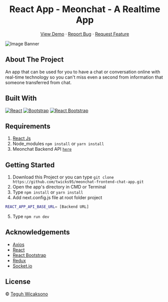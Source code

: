 <h1 align='center'>React App - Meonchat - A Realtime App </h1>
  <p align="center">
    <a href="https://google,com/">View Demo</a>
    ·
    <a href="https://github.com/twicks95/meonchat-frontend-chat-app/issues">Report Bug</a>
    ·
    <a href="https://github.com/twicks95/meonchat-frontend-chat-app/pulls">Request Feature</a>
  </p>

![Image Banner](PATH)

## About The Project

An app that can be used for you to have a chat or conversation online with real-time technology so you can't miss even a second from information that someone transferred from chat.

## Built With

[![React](https://img.shields.io/badge/React-v17.0.2-blue)](https://github.com/facebook/react)
[![Bootstrap](https://img.shields.io/badge/Bootstrap-v5.0.x-blue)](https://github.com/twbs/bootstrap)
[![React Bootstrap](https://img.shields.io/badge/React%20Bootstrap-v1.6.0-lightgrey)](https://github.com/react-bootstrap/react-bootstrap)

## Requirements

1. <a href="https://reactjs.org/docs/getting-started.html">React Js</a>
2. Node_modules `npm install` or `yarn install`
3. Meonchat Backend API [`here`](https://github.com/twicks95/meonchat-backend-chat-app)

## Getting Started

1. Download this Project or you can type `git clone https://github.com/twicks95/meonchat-frontend-chat-app.git`
2. Open the app's directory in CMD or Terminal
3. Type `npm install` or `yarn install`
4. Add next.config.js file at root folder project

```sh
REACT_APP_API_BASE_URL= [Backend URL]
```

5. Type `npm run dev`

## Acknowledgements

- [Axios](https://www.npmjs.com/package/axios)
- [React](https://reactjs.org/)
- [React Bootstrap](https://react-bootstrap.github.io/)
- [Redux](https://github.com/reduxjs/react-redux)
- [Socket.io](https://github.com/socketio/socket.io)

## License

© [Teguh Wicaksono](https://github.com/twicks95)
